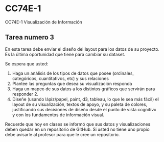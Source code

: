 # CC74E-1

CC74E-1 Visualización de Información

## Tarea numero 3 

En esta tarea debe enviar el diseño del layout para los datos de su proyecto. Es la última oportunidad que tiene para cambiar su dataset.

Se espera que usted:

1. Haga un análisis de los tipos de datos que posee (ordinales, categóricos, cuantitativos, etc) y sus relaciones
2. Plantee las preguntas que desea su visualización responda
3. Haga un mapeo de sus datos a los distintos gráficos que servirán para responder 2.
4. Diseñe (usando lápiz/papel, paint, d3, tableau, lo que le sea más fácil) el layout de su visualización, textos de apoyo, y su paleta de colores, justificando sus decisiones de diseño desde el punto de vista cognitivo y con los fundamentos de información visual.

Recuerde que hoy en clases se informó que sus datos y visualizaciones deben quedar en un repositorio de GitHub. Si usted no tiene uno propio debe avisarle al profesor para que le cree un repositorio.